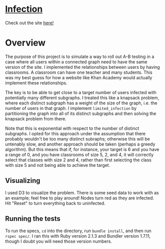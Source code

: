 <h1><a href="http://dry-taiga-44278.herokuapp.com/">Infection</a></h1>
Check out the site <a href="http://dry-taiga-44278.herokuapp.com/">here!</a>


# Overview

The purpose of this project is to simulate a way to roll out A-B testing in a
case where all users within a connected graph need to have the same version of
the site. I implemented the relationships between users by having classrooms. A
classroom can have one teacher and many students. This was my best guess for
how a website like Khan Academy would actually implement these relationships.

The key is to be able to get close to a target number of users infected with
potentially many different subgraphs. I treated this like a knapsack problem,
where each distinct subgraph has a weight of the size of the graph, i.e. the
number of users in that graph. I implement `limited_infection` by partitioning
the graph into all of its distinct subgraphs and then solving the knapsack
problem from there.

Note that this is exponential with respect to the number of distinct subgraphs.
I opted for this approach under the assumption that there probably wouldn't be
too many distinct subraphs; otherwise this will be untenably slow, and another
approach should be taken (perhaps a greedy algorithm). But this means that if,
for instance, your target is 6 and you have a range of 0, and you have
classrooms of size 5, 2, and 4, it will correctly select that classes with size
2 and 4, rather than first selecting the class with size 5 and not being able
to achieve the target.

## Visualizing

I used D3 to visualize the problem. There is some seed data to work with as an
example; feel free to play around! Nodes turn red as they are infected. Hit
"Reset" to turn everything back to uninfected.

## Running the tests

To run the specs, `cd` into the directory, run `bundle install`, and then run
`rspec spec/`. I ran this with Ruby version 2.1.3 and Bundler version 1.7.11,
though I doubt you will need those version numbers.
